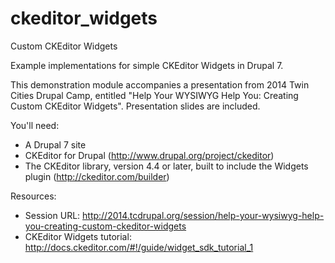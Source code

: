 ckeditor_widgets
================

Custom CKEditor Widgets

Example implementations for simple CKEditor Widgets in Drupal 7. 

This demonstration module accompanies a presentation from 2014 Twin Cities Drupal Camp, entitled "Help Your WYSIWYG Help You: Creating Custom CKEditor Widgets". Presentation slides are included.

You'll need:

- A Drupal 7 site
- CKEditor for Drupal (http://www.drupal.org/project/ckeditor)
- The CKEditor library, version 4.4 or later, built to include the Widgets plugin (http://ckeditor.com/builder)

Resources:

- Session URL: http://2014.tcdrupal.org/session/help-your-wysiwyg-help-you-creating-custom-ckeditor-widgets
- CKEditor Widgets tutorial: http://docs.ckeditor.com/#!/guide/widget_sdk_tutorial_1
